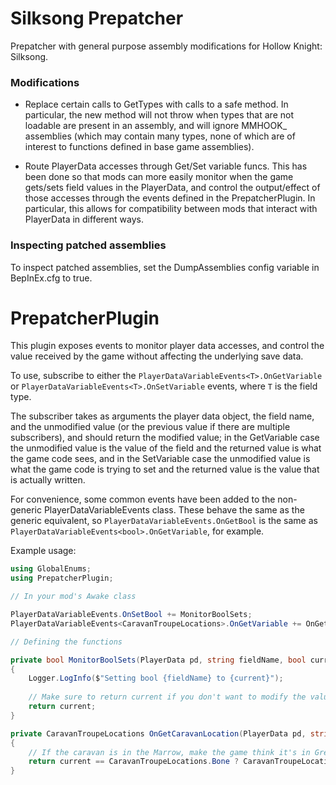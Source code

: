 # Silksong Prepatcher

Prepatcher with general purpose assembly modifications for Hollow Knight: Silksong.

### Modifications

* Replace certain calls to GetTypes with calls to a safe method.
In particular, the new method will not throw when types that are not loadable
are present in an assembly, and will ignore MMHOOK_ assemblies (which may contain
many types, none of which are of interest to functions defined in base game
assemblies).

* Route PlayerData accesses through Get/Set variable funcs.
This has been done so that mods can more easily monitor when the game gets/sets
field values in the PlayerData, and control the output/effect of those accesses
through the events defined in the PrepatcherPlugin.
In particular, this allows for compatibility between mods that interact with
PlayerData in different ways.

### Inspecting patched assemblies

To inspect patched assemblies, set the DumpAssemblies config variable
in BepInEx.cfg to true.

# PrepatcherPlugin

This plugin exposes events to monitor player data accesses, and control the value
received by the game without affecting the underlying save data.

To use, subscribe to either the `PlayerDataVariableEvents<T>.OnGetVariable` or
`PlayerDataVariableEvents<T>.OnSetVariable` events, where `T` is the field type.

The subscriber takes as arguments the player data object, the field name, and the
unmodified value (or the previous value if there are multiple subscribers), and 
should return the modified value; in the GetVariable case the unmodified value
is the value of the field and the returned value is what the game code sees, and
in the SetVariable case the unmodified value is what the game code is trying to
set and the returned value is the value that is actually written.

For convenience, some common events have been added to the non-generic
PlayerDataVariableEvents class. These behave the same as the generic equivalent,
so `PlayerDataVariableEvents.OnGetBool` is the same as 
`PlayerDataVariableEvents<bool>.OnGetVariable`, for example.

Example usage:

```cs
using GlobalEnums;
using PrepatcherPlugin;

// In your mod's Awake class

PlayerDataVariableEvents.OnSetBool += MonitorBoolSets;
PlayerDataVariableEvents<CaravanTroupeLocations>.OnGetVariable += OnGetCaravanLocation;

// Defining the functions

private bool MonitorBoolSets(PlayerData pd, string fieldName, bool current)
{
	Logger.LogInfo($"Setting bool {fieldName} to {current}");
	
	// Make sure to return current if you don't want to modify the value that would be set.
	return current;
}

private CaravanTroupeLocations OnGetCaravanLocation(PlayerData pd, string fieldName, CaravanTroupeLocations current)
{
    // If the caravan is in the Marrow, make the game think it's in Greymoor. Otherwise no change.
	return current == CaravanTroupeLocations.Bone ? CaravanTroupeLocations.Greymoor : current;
}
```
